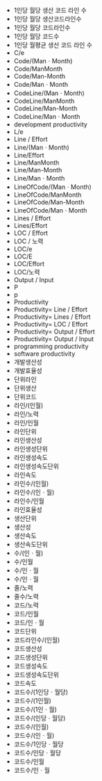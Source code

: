 ﻿- 1인당 월당 생산 코드 라인 수
- 1인당 월당 생산코드라인수
- 1인당 월당 코드라인수
- 1인당 월당 코드수
- 1인당 월평균 생산 코드 라인 수
- C/e
- Code/(ManㆍMonth)
- Code/ManMonth
- Code/Man-Month
- Code/ManㆍMonth
- CodeLine/(ManㆍMonth)
- CodeLine/ManMonth
- CodeLine/Man-Month
- CodeLine/ManㆍMonth
- development productivity
- L/e
- Line / Effort
- Line/(ManㆍMonth)
- Line/Effort
- Line/ManMonth
- Line/Man-Month
- Line/ManㆍMonth
- LineOfCode/(ManㆍMonth)
- LineOfCode/ManMonth
- LineOfCode/Man-Month
- LineOfCode/ManㆍMonth
- Lines / Effort
- Lines/Effort
- LOC / Effort
- LOC / 노력
- LOC/e
- LOC/E
- LOC/Effort
- LOC/노력
- Output / Input
- P
- p
- Productivity
- Productivity= Line / Effort
- Productivity= Lines / Effort
- Productivity= LOC / Effort
- Productivity= Output / Effort
- Productivity= Output / Input
- programming productivity
- software productivity 
- 개발생산성
- 개발효율성
- 단위라인
- 단위생산
- 단위코드
- 라인/(인월)
- 라인/노력
- 라인/인월
- 라인단위
- 라인생산성
- 라인생성단위
- 라인생성속도
- 라인생성속도단위
- 라인속도
- 라인수/(인월)
- 라인수/(인ㆍ월)
- 라인수/인월
- 라인효율성
- 생산단위
- 생산성
- 생산속도
- 생산속도단위
- 수/(인ㆍ월)
- 수/인월
- 수/인ㆍ월
- 수/인ㆍ월
- 줄/노력
- 줄수/노력
- 코드/노력
- 코드/인월
- 코드/인ㆍ월
- 코드단위
- 코드라인수/(인월)
- 코드생산성
- 코드생성단위
- 코드생성속도
- 코드생성속도단위
- 코드속도
- 코드수/(1인당ㆍ월당)
- 코드수/(1인월)
- 코드수/(1인ㆍ월)
- 코드수/(인당ㆍ월당)
- 코드수/(인월)
- 코드수/(인ㆍ월)
- 코드수/1인당ㆍ월당
- 코드수/인당ㆍ월당
- 코드수/인월
- 코드수/인ㆍ월
